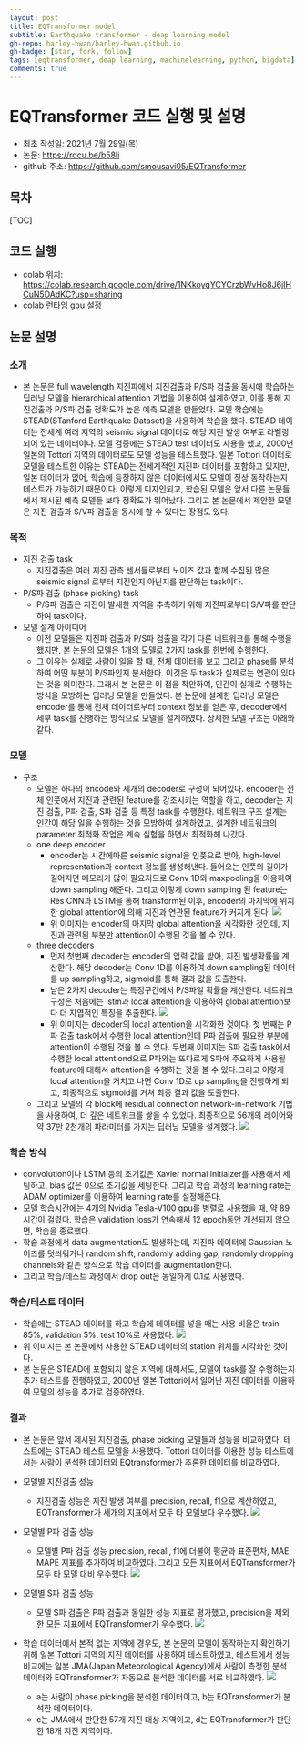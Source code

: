 ```yaml
---
layout: post
title: EQTransformer model 
subtitle: Earthquake transformer - deap learning model
gh-repo: harley-hwan/harley-hwan.github.io
gh-badge: [star, fork, follow]
tags: [eqtransformer, deap learning, machinelearning, python, bigdata]
comments: true
---
```



# EQTransformer 코드 실행 및 설명
- 최초 작성일: 2021년 7월 29일(목)
- 논문: https://rdcu.be/b58li
- github 주소: https://github.com/smousavi05/EQTransformer


## 목차
[TOC]

## 코드 실행
- colab 위치: https://colab.research.google.com/drive/1NKkoyqYCYCrzbWvHo8J6jIHCuN5DAdKC?usp=sharing
- colab 런타임 gpu 설정

## 논문 설명
### 소개
- 본 논문은 full wavelength 지진파에서 지진검출과 P/S파 검출을 동시에 학습하는 딥러닝 모델을 hierarchical attention 기법을 이용하여 설계하였고, 이를 통해 지진검출과 P/S파 검출 정확도가 높은 예측 모델을 만들었다.  모델 학습에는 STEAD(STanford Earthquake Dataset)을 사용하여 학습을 했다. STEAD 데이터는 전세계 여러 지역의 seismic signal 데이터로 해당 지진 발생 여부도 라벨링 되어 있는 데이터이다. 모델 검증에는 STEAD test 데이터도 사용을 했고, 2000년 일본의 Tottori 지역의 데이터로도 모델 성능을 테스트했다. 일본 Tottori 데이터로 모델을 테스트한 이유는 STEAD는 전세계적인 지진파 데이터를 포함하고 있지만, 일본 데이터가 없어, 학습에 등장하지 않은 데이터에서도 모델이 정상 동작하는지 테스트가 가능하기 때문이다. 이렇게 디자인되고, 학습된 모델은 앞서 다른 논문들에서 제시된 예측 모델들 보다 정확도가 뛰어났다. 그리고 본 논문에서 제안한 모델은 지진 검출과 S/V파 검출을 동시에 할 수 있다는 장점도 있다.

### 목적
- 지진 검출 task
    - 지진검출은 여러 지진 관측 센서들로부터 노이즈 값과 함께 수집된 많은 seismic signal 로부터 지진인지 아닌지를 판단하는 task이다.
- P/S파 검출 (phase picking) task
    - P/S파 검출은 지진이 발새한 지역을 추측하기 위해 지진파로부터 S/V파를 판단하여 task이다. 
- 모델 설계 아이디어
    - 이전 모델들은 지진파 검출과 P/S파 검출을 각기 다른 네트워크를 통해 수행을 했지만, 본 논문의 모델은 1개의 모델로 2가지 task를 한번에 수행한다.
    - 그 이유는 실제로 사람이 일을 할 때, 전체 데이터를 보고 그리고 phase를 분석하여 어떤 부분이 P/S파인지 분서한다. 이것은 두 task가 실제로는 연관이 있다는 것을 의미한다. 그래서 본 논문은 이 점을 착안하여, 인간이 실제로 수행하는 방식을 모방하는 딥러닝 모델을 만들었다. 본 논문에 설계한 딥러닝 모델은 encoder를 통해 전체 데이터로부터 context 정보를 얻은 후, decoder에서 세부 task를 진행하는 방식으로 모델을 설계하였다. 상세한 모델 구조는 아래와 같다.
### 모델
- 구조
    - 모델은 하나의 encode와 세개의 decoder로 구성이 되어있다. encoder는 전체 인풋에서 지진과 관련된 feature를 강조시키는 역할을 하고, decoder는 지진 검출, P파 검출, S파 검출 등 특정 task를 수행한다. 네트워크 구조 설계는 인간이 해당 일을 수행하는 것을 모방하여 설계하였고, 설계한 네트워크의 parameter 최적화 작업은 계속 실험을 하면서 최적화해 나갔다.
    - one deep encoder
        - encoder는 시간에따른 seismic signal을 인풋으로 받아, high-level representation과 context 정보를 생성해낸다. 들어오는 인풋의 길이가 길어지면 메모리가 많이 필요지므로 Conv 1D와 maxpooling을 이용하여 down sampling 해준다. 그리고 이렇게 down sampling 된 feature는 Res CNN과 LSTM을 통해 transform된 이후, encoder의 마지막에 위치한 global attention에 의해 지진과 연관된 feature가 커지게 된다.
        ![](https://i.imgur.com/dv3kc10.png)
        - 위 이미지는 encoder의 마지막 global attention을 시각화한 것인데, 지진과 관련된 부분만 attention이 수행된 것을 볼 수 있다.
    - three decoders
        - 먼저 첫번째 decoder는 encoder의 입력 값을 받아, 지진 발생확률을 계산한다. 해당 decoder는 Conv 1D를 이용하여 down sampling된 데이터를 up sampling하고, sigmoid를 통해 결과 값을 도출한다.
        - 남은 2가지 decoder는 특정구간에서 P/S파일 확률을 계산한다. 네트워크 구성은 처음에는 lstm과 local attention을 이용하여 global attention보다 더 지엽적인 특징을 추출한다.
        ![](https://i.imgur.com/dPpiVBj.png)
        - 위 이미지는 decoder의 local attention을 시각화한 것이다. 첫 번째는 P파 검출 task에서 수행한 local attention인데 P파 검출에 필요한 부분에 attention이 수행된 것을 볼 수 있다. 두번째 이미지는 S파 검출 task에서 수행한 local attentiond으로 P파와는 또다르게 S파에 주요하게 사용될 feature에 대해서 attention을 수행하는 것을 볼 수 있다.그리고 이렇게 local attention을 거치고 나면 Conv 1D로 up sampling을 진행하게 되고, 최종적으로 sigmoid를 거쳐 최종 결과 값을 도출한다.
    - 그리고 모델의 각 block에 residual connection network-in-network 기법을 사용하여, 더 깊은 네트워크를 쌓을 수 있었다. 최종적으로 56개의 레이어와 약 37만 2천개의 파라미터를 가지는 딥러닝 모델을 설계했다.
    ![](https://i.imgur.com/fimHmto.png)

### 학습 방식
- convolution이나 LSTM 등의 초기값은 Xavier normal initialzer를 사용해서 세팅하고, bias 값은 0으로 초기값을 세팅한다. 그리고 학습 과정의 learning rate는 ADAM optimizer를 이용하여 learning rate를 설정해준다.
- 모델 학습시간에는 4개의 Nvidia Tesla-V100 gpu를 병렬로 사용했을 때, 약 89시간이 걸렸다. 학습은 validation loss가 연속해서 12 epoch동안 개선되지 않으면, 학습을 종료했다.
- 학습 과정에서 data augmentation도 발생하는데, 지진파 데이터에 Gaussian 노이즈를 덧씌워거나 random shift, randomly adding gap, randomly dropping channels와 같은 방식으로 학습 데이터를 augmentation한다.
- 그리고 학습/테스트 과정에서 drop out은 동일하게 0.1로 사용했다.

### 학습/테스트 데이터
- 학습에는 STEAD 데이터를 하고 학습에 데이터를 넣을 때는 사용 비율은 train 85%, validation 5%, test 10%로 사용했다.
    ![](https://i.imgur.com/6Ypp0W2.jpg)
- 위 이미지는 본 논문에서 사용한 STEAD 데이터의 station 위치를 시각화한 것이다.
- 본 논문은 STEAD에 포함되지 않은 지역에 대해서도, 모델이 task를 잘 수행하는지 추가 테스트를 진행하였고, 2000년 일본 Tottori에서 일어난 지진 데이터를 이용하여 모델의 성능을 추가로 검증하였다. 

### 결과
- 본 논문은 앞서 제시된 지진검출, phase picking 모델들과 성능을 비교하였다. 테스트에는 STEAD 테스트 모델을 사용했다. Tottori 데이터를 이용한 성능 테스트에서는 사람이 분석한 데이터와 EQtransformer가 추론한 데이터를 비교하였다.
- 모델별 지진검출 성능
    - 지진검출 성능은 지진 발생 여부를 precision, recall, f1으로 계산하였고, EQTransformer가 세개의 지표에서 모두 타 모델보다 우수했다.
    ![](https://i.imgur.com/D6KHqE9.png)
- 모델별 P파 검출 성능
    - 모델별 P파 검출 성능 precision, recall, f1에 더불어 평균과 표준편차, MAE, MAPE 지표를 추가하여 비교하였다. 그리고 모든 지표에서 EQTransformer가 모두 타 모델 대비 우수했다.
    ![](https://i.imgur.com/W8bXX8K.png)
- 모델별 S파 검출 성능
    - 모델 S파 검출은 P파 검출과 동일한 성능 지표로 평가했고, precision을 제외한 모든 지표에서 EQTransformer가 우수했다.
    ![](https://i.imgur.com/LERYIZc.png)

- 학습 데이터에서 본적 없는 지역에 경우도, 본 논문의 모델이 동작하는지 확인하기 위해 일본 Tottori 지역의 지진 데이터를 사용하여 테스트하였고, 테스트에서 성능 비교에는 일본 JMA(Japan Meteorological Agency)에서 사람이 측정한 분석 데이터와 EQTransformer가 자동으로 분석한 데이터를 서로 비교하였다.
    ![](https://i.imgur.com/HL7jRNP.jpg)
    - a는 사람이 phase picking을 분석한 데이터이고, b는 EQTransformer가 분석한 데이터이다.
    - c는 JMA에서 판단한 57개 지진 대상 지역이고, d는 EQTransformer가 판단한 18개 지진 지역이다.

